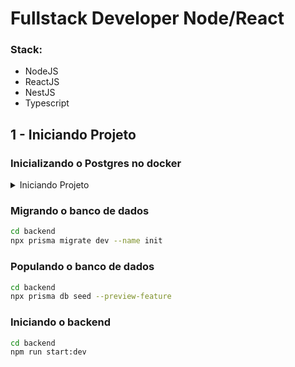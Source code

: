 # Fullstack Developer Node/React

### Stack:
- NodeJS
- ReactJS
- NestJS
- Typescript


## 1 - Iniciando Projeto
### Inicializando o Postgres no docker
<details>
  <summary> Iniciando Projeto</summary>
  <ol>
     <code>
     bash
cd backend
docker-compose up -d
</code>
  </ol>
</details>

### Migrando o banco de dados
```bash
cd backend
npx prisma migrate dev --name init
```

### Populando o banco de dados
```bash
cd backend
npx prisma db seed --preview-feature
```

### Iniciando o backend
```bash
cd backend
npm run start:dev
```
